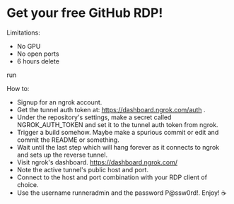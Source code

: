 # Get your free GitHub RDP!

Limitations:
- No GPU
- No open ports
- 6 hours delete

run

How to:
- Signup for an ngrok account.
- Get the tunnel auth token at: https://dashboard.ngrok.com/auth .
- Under the repository's settings, make a secret called NGROK_AUTH_TOKEN and set it to the tunnel auth token from ngrok.
- Trigger a build somehow. Maybe make a spurious commit or edit and commit the README or something.
- Wait until the last step which will hang forever as it connects to ngrok and sets up the reverse tunnel.
- Visit ngrok's dashboard. https://dashboard.ngrok.com/
- Note the active tunnel's public host and port.
- Connect to the host and port combination with your RDP client of choice.
- Use the username runneradmin and the password P@ssw0rd!.
Enjoy! ☕

